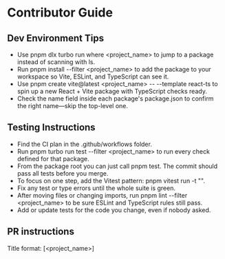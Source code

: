 # Contributor Guide

## Dev Environment Tips
- Use pnpm dlx turbo run where <project_name> to jump to a package instead of scanning with ls.
- Run pnpm install --filter <project_name> to add the package to your workspace so Vite, ESLint, and TypeScript can see it.
- Use pnpm create vite@latest <project_name> -- --template react-ts to spin up a new React + Vite package with TypeScript checks ready.
- Check the name field inside each package's package.json to confirm the right name—skip the top-level one.

## Testing Instructions
- Find the CI plan in the .github/workflows folder.
- Run pnpm turbo run test --filter <project_name> to run every check defined for that package.
- From the package root you can just call pnpm test. The commit should pass all tests before you merge.
- To focus on one step, add the Vitest pattern: pnpm vitest run -t "<test name>".
- Fix any test or type errors until the whole suite is green.
- After moving files or changing imports, run pnpm lint --filter <project_name> to be sure ESLint and TypeScript rules still pass.
- Add or update tests for the code you change, even if nobody asked.

## PR instructions
Title format: [<project_name>] <Title>

## Prompting Codex
Just like ChatGPT, Codex is only as effective as the instructions you give it. Here are some tips we find helpful when prompting Codex:

### Provide clear code pointers
Codex is good at locating relevant code, but it's more efficient when the prompt narrows its search to a few files or packages. Whenever possible, use greppable identifiers, full stack traces, or rich code snippets.

### Include verification steps
Codex produces higher-quality outputs when it can verify its work. Provide steps to reproduce an issue, validate a feature, and run any linter or pre-commit checks. If additional packages or custom setups are needed, see Environment configuration.

### Customize how Codex does its work
You can tell Codex how to approach tasks or use its tools. For example, ask it to use specific commits for reference, log failing commands, avoid certain executables, follow a template for PR messages, treat specific files as AGENTS.md, or draw ASCII art before finishing the work.

### Split large tasks
Like a human engineer, Codex handles really complex work better when it's broken into smaller, focused steps. Smaller tasks are easier for Codex to test and for you to review. You can even ask Codex to help break tasks down.

### Leverage Codex for debugging
When you hit bugs or unexpected behaviors, try pasting detailed logs or error traces into Codex as the first debugging step. Codex can analyze issues in parallel and could help you identify root causes more quickly.

### Try open-ended prompts
Beyond targeted tasks, Codex often pleasantly surprises us with open-ended tasks. Try asking it to clean up code, find bugs, brainstorm ideas, break down tasks, write a detailed doc, etc.

